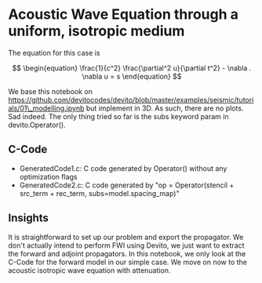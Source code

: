 # Acoustic Wave Equation through a uniform, isotropic medium

The equation for this case is 

$$
\begin{equation}
\frac{1}{c^2} \frac{\partial^2 u}{\partial t^2} - \nabla . \nabla u = s
\end{equation}
$$

We base this notebook on https://github.com/devitocodes/devito/blob/master/examples/seismic/tutorials/01\_modelling.ipynb but implement in 3D. As such, there are no plots. Sad indeed. The only thing tried so far is the subs keyword param in devito.Operator().

## C-Code 

- GeneratedCode1.c: C code generated by Operator() without any optimization flags
- GeneratedCode2.c: C code generated by "op = Operator(stencil + src\_term + rec\_term, subs=model.spacing\_map)"

## Insights
It is straightforward to set up our problem and export the propagator. We don't actually intend to perform FWI using Devito, we just want to extract the forward and adjoint propagators. In this notebook, we only look at the C-Code for the forward model in our simple case. We move on now to the acoustic isotropic wave equation with attenuation. 
